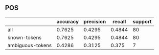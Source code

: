 
## POS

|                  | accuracy | precision | recall | support |
|------------------|----------|-----------|--------|---------|
| all              | 0.7625   | 0.4295    | 0.4844 | 80      |
| known-tokens     | 0.7625   | 0.4295    | 0.4844 | 80      |
| ambiguous-tokens | 0.4286   | 0.3125    | 0.375  | 7       |

